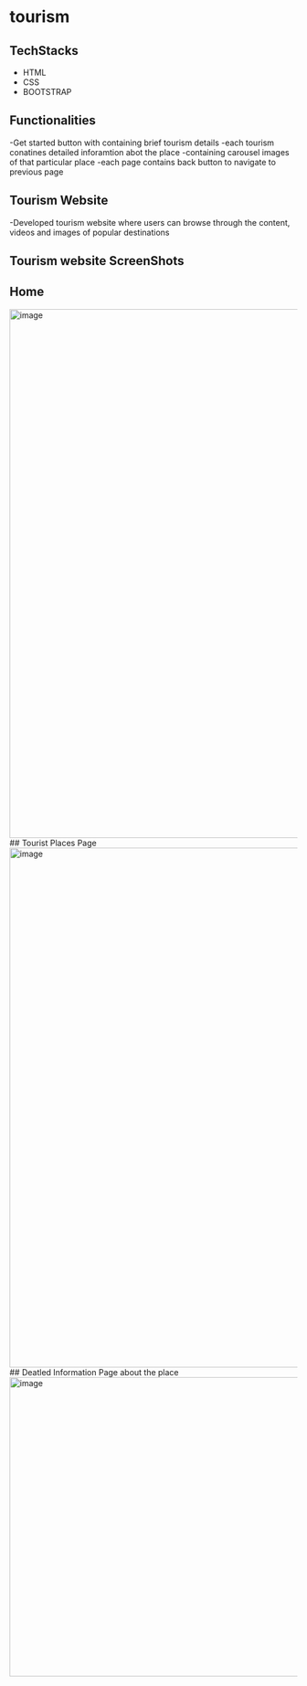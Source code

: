 # tourism
## TechStacks
- HTML
- CSS
- BOOTSTRAP
## Functionalities
-Get started button with containing brief tourism details
-each tourism conatines detailed inforamtion abot the place
-containing carousel images of that particular place
-each page contains back button to navigate to previous page

## Tourism Website
-Developed tourism website where users can browse through the content, videos and images of popular destinations
## Tourism website ScreenShots
## Home
<img width="926" alt="image" src="https://github.com/Prathyusha-93910/tourism/assets/134360404/06a1abc1-fb2b-474c-b909-435be1be1af0">
## Tourist Places Page
<img width="910" alt="image" src="https://github.com/Prathyusha-93910/tourism/assets/134360404/cc6a470f-24b8-4909-be51-6f06734dae7e">
## Deatled Information Page about the place
<img width="524" alt="image" src="https://github.com/Prathyusha-93910/tourism/assets/134360404/68a0c58a-b9ae-4586-83d8-3a36ff8e1a8f">



